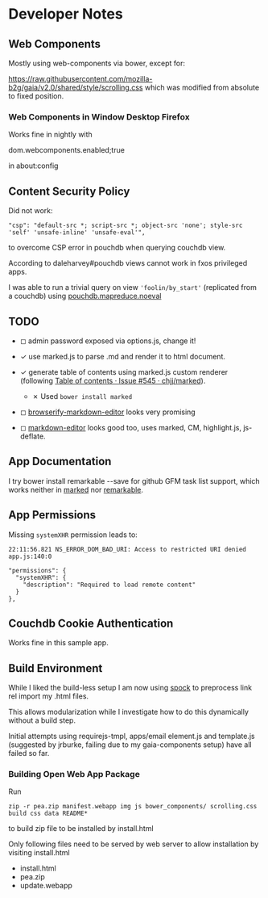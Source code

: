 # Developer Notes

## Web Components

Mostly using web-components via bower, except for:

https://raw.githubusercontent.com/mozilla-b2g/gaia/v2.0/shared/style/scrolling.css
which was modified from absolute to fixed position.

### Web Components in Window Desktop Firefox

Works fine in nightly with

dom.webcomponents.enabled;true

in about:config

## Content Security Policy

Did not work:

    "csp": "default-src *; script-src *; object-src 'none'; style-src 'self' 'unsafe-inline' 'unsafe-eval'",
    
to overcome CSP error in pouchdb when querying couchdb view.

According to daleharvey#pouchdb views cannot work in fxos privileged apps.

I was able to run a trivial query on view `'foolin/by_start'` (replicated from a couchdb) using
[pouchdb.mapreduce.noeval](https://github.com/evidenceprime/pouchdb.mapreduce.noeval#pouchdbmapreducenoeval)
## TODO

- ◻ admin password exposed via options.js, change it!

- ✓ use marked.js to parse .md and render it to html document.

- ✓ generate table of contents using marked.js custom renderer (following [Table of contents · Issue #545 · chjj/marked](https://github.com/chjj/marked/issues/545#issuecomment-74505539)).

  - ✗ Used `bower install marked`
  
- ◻ [browserify-markdown-editor](http://thlorenz.github.io/browserify-markdown-editor/) looks very promising

- ◻ [markdown-editor](http://jbt.github.io/markdown-editor) looks good too, uses marked, CM, highlight.js, js-deflate.

## App Documentation

I try
bower install remarkable --save
for github GFM task list support, which works neither in [marked](https://github.com/chjj/marked) nor [remarkable](https://github.com/jonschlinkert/remarkable).

## App Permissions

Missing `systemXHR` permission leads to:

`22:11:56.821 NS_ERROR_DOM_BAD_URI: Access to restricted URI denied app.js:140:0`

```
"permissions": {
  "systemXHR": {
    "description": "Required to load remote content"
  }
},
```

## Couchdb Cookie Authentication

Works fine in this sample app.

## Build Environment

While I liked the build-less setup I am now using [spock](https://www.npmjs.com/package/spock) to preprocess link rel import my .html files.

This allows modularization while I investigate how to do this dynamically without a build step.

Initial attempts using requirejs-tmpl, apps/email element.js and template.js (suggested by jrburke, failing due to my gaia-components setup) have all failed so far.

### Building Open Web App Package

Run

```zip -r pea.zip manifest.webapp img js bower_components/ scrolling.css build css data README*```

to build zip file to be installed by install.html

Only following files need to be served by web server to allow installation by visiting install.html

 * install.html
 * pea.zip
 * update.webapp


